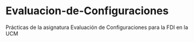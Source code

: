 # Evaluacion-de-Configuraciones
Prácticas de la asignatura Evaluación de Configuraciones para la FDI en la UCM
